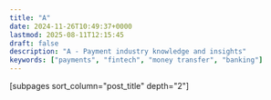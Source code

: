 ```yaml
---
title: "A"
date: 2024-11-26T10:49:37+0000
lastmod: 2025-08-11T12:15:45
draft: false
description: "A - Payment industry knowledge and insights"
keywords: ["payments", "fintech", "money transfer", "banking"]
---
```


[subpages sort_column="post_title" depth="2"]